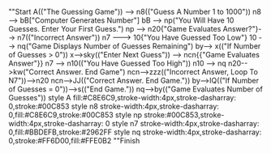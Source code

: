 ""Start
    A(("The Guessing Game")) --> n8(("Guess A Number 1 to 1000"))
    n8 --> bB["Computer Generates Number"]
    bB --> np("You Will Have 10 Guesses. Enter Your First Guess.")
    np --> n20{"Game Evaluates Answer?"}-->
    n7(("Incorrect Answer"))
    n7 ---> 10{"You Have Guessed Too Low"}
    10 --> nq("Game Displays Number of Guesses Remaining")
   by--> x(("If Number of Guesses > 0")) 
   x-->sky(("Enter Next Guess"))
    --> ncn{{"Game Evaluates Answer"}}
    n7 --> n10(("You Have Guessed Too High")) 
    n10 --> nq
    n20-->kw("Correct Answer. End Game") 
    ncn-->zzz(("Incorrect Answer, Loop To N7"))-->n20
ncn-->JJ(("Correct Answer. End Game."))
by-->IQ(("If Number of Guesses = 0"))-->s(("End Game."))
nq-->by(("Game Evaluates Number of Guesses"))
    style A fill:#C8E6C9,stroke-width:4px,stroke-dasharray: 0,stroke:#00C853
    style n8 stroke-width:4px,stroke-dasharray: 0,fill:#C8E6C9,stroke:#00C853
    style np stroke:#00C853,stroke-width:4px,stroke-dasharray: 0
    style n7 stroke-width:4px,stroke-dasharray: 0,fill:#BBDEFB,stroke:#2962FF
    style nq stroke-width:4px,stroke-dasharray: 0,stroke:#FF6D00,fill:#FFE0B2
""Finish 
